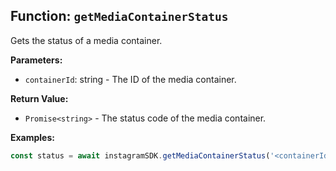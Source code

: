 ## Function: `getMediaContainerStatus`

Gets the status of a media container.

**Parameters:**

- `containerId`: string - The ID of the media container.

**Return Value:**

- `Promise<string>` - The status code of the media container.

**Examples:**

```typescript
const status = await instagramSDK.getMediaContainerStatus('<containerId>');
```
